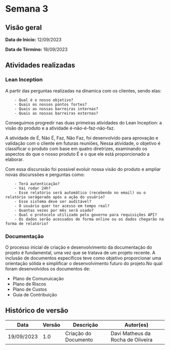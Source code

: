 # Semana 3
## Visão geral
**Data de Inicio:** 12/09/2023

**Data de Término:** 18/09/2023

## Atividades realizadas

### Lean Inception

A  partir das perguntas realizadas na dinamica com os clientes, sendo elas: 

        - Qual é o nosso objetivo?
        - Quais os nossos pontos fortes?
        - Quais as nossas barreiras internas?
        - Quais as nossas barreiras externas?

Conseguimos progredir nas duas primeiras atividades do Lean Inception: a visão do produto e a atividade é-não-é-faz-não-faz.


 A atividade de É, Não É, Faz, Não Faz, foi desenvolvido para aprovação e validação com o cliente em futuras reuniões, Nessa atividade, o objetivo é classificar o produto com base em quatro diretrizes, examinando  os aspectos do que o nosso produto É e o que ele está proporcionado a elaborar.

Com essa discurssão foi possível evoluir nossa visão do produto e ampliar novas discurssões e perguntas como: 

        - Terá autenticação?
        - Vai rodar 24h?
        - Esse relatório será automático (recebendo no email) ou o relatório serágerado após a ação do usuário?
        - Esse sistema deve ser auditável?
        - O usuário quer ter acesso em tempo real?
        - Quantas vezes por mês será usado?
        - Qual o protocolo utilizado pelo governo para requisições API?
        - Os dados serão acessados de forma online ou os dados chegarão na forma de relatório? 

### Documentação 

O processo inicial de criação e desenvolvimento da documentação do projeto é fundamental, uma vez que se tratava de um projeto recente. A inclusão de documentos específicos teve como objetivo proporcionar uma orientação sólida e simplificar o desenvolvimento futuro do projeto.No qual foram desenvolvidos os documentos de:

* Plano de Comunuicação
* Plano de Riscos 
* Plano de Custos
* Guia de Contribuição 


## Histórico de versão
| Data | Versão | Descrição | Autor(es) |
| ---- | ---- | ---- | ---- |
| 19/09/2023 | 1.0 | Criação do Documento | Davi Matheus da Rocha de Oliveira |